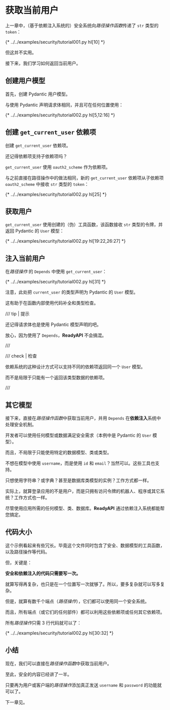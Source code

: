 # 获取当前用户

上一章中，（基于依赖注入系统的）安全系统向*路径操作函数*传递了 `str` 类型的 `token`：

{* ../../examples/security/tutorial001.py hl[10] *}

但这并不实用。

接下来，我们学习如何返回当前用户。


## 创建用户模型

首先，创建 Pydantic 用户模型。

与使用 Pydantic 声明请求体相同，并且可在任何位置使用：

{* ../../examples/security/tutorial002.py hl[5,12:16] *}

## 创建 `get_current_user` 依赖项

创建 `get_current_user` 依赖项。

还记得依赖项支持子依赖项吗？

`get_current_user` 使用 `oauth2_scheme` 作为依赖项。

与之前直接在路径操作中的做法相同，新的 `get_current_user` 依赖项从子依赖项 `oauth2_scheme` 中接收 `str` 类型的 `token`：

{* ../../examples/security/tutorial002.py hl[25] *}

## 获取用户

`get_current_user` 使用创建的（伪）工具函数，该函数接收 `str` 类型的令牌，并返回 Pydantic 的 `User` 模型：

{* ../../examples/security/tutorial002.py hl[19:22,26:27] *}

## 注入当前用户

在*路径操作* 的 `Depends` 中使用 `get_current_user`：

{* ../../examples/security/tutorial002.py hl[31] *}

注意，此处把 `current_user` 的类型声明为 Pydantic 的 `User` 模型。

这有助于在函数内部使用代码补全和类型检查。

/// tip | 提示

还记得请求体也是使用 Pydantic 模型声明的吧。

放心，因为使用了 `Depends`，**ReadyAPI** 不会搞混。

///

/// check | 检查

依赖系统的这种设计方式可以支持不同的依赖项返回同一个 `User` 模型。

而不是局限于只能有一个返回该类型数据的依赖项。

///

## 其它模型

接下来，直接在*路径操作函数*中获取当前用户，并用 `Depends` 在**依赖注入**系统中处理安全机制。

开发者可以使用任何模型或数据满足安全需求（本例中是 Pydantic 的 `User` 模型）。

而且，不局限于只能使用特定的数据模型、类或类型。

不想在模型中使用 `username`，而是使用 `id` 和 `email`？当然可以。这些工具也支持。

只想使用字符串？或字典？甚至是数据库类模型的实例？工作方式都一样。

实际上，就算登录应用的不是用户，而是只拥有访问令牌的机器人、程序或其它系统？工作方式也一样。

尽管使用应用所需的任何模型、类、数据库。**ReadyAPI** 通过依赖注入系统都能帮您搞定。


## 代码大小

这个示例看起来有些冗长。毕竟这个文件同时包含了安全、数据模型的工具函数，以及路径操作等代码。

但，关键是：

**安全和依赖注入的代码只需要写一次。**

就算写得再复杂，也只是在一个位置写一次就够了。所以，要多复杂就可以写多复杂。

但是，就算有数千个端点（*路径操作*），它们都可以使用同一个安全系统。

而且，所有端点（或它们的任何部件）都可以利用这些依赖项或任何其它依赖项。

所有*路径操作*只需 3 行代码就可以了：

{* ../../examples/security/tutorial002.py hl[30:32] *}

## 小结

现在，我们可以直接在*路径操作函数*中获取当前用户。

至此，安全的内容已经讲了一半。

只要再为用户或客户端的*路径操作*添加真正发送 `username` 和 `password` 的功能就可以了。

下一章见。
